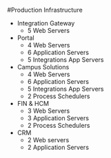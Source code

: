 <!SLIDE[tpl=none]>
#Production Infrastructure
* Integration Gateway
  * 5 Web Servers
* Portal
  * 4 Web Servers
  * 6 Application Servers
  * 5 Integrations App Servers
* Campus Solutions
  * 4 Web Servers
  * 6 Application Servers
  * 5 Integrations App Servers
  * 2 Process Schedulers
* FIN & HCM
  * 3 Web Servers
  * 3 Application Servers
  * 2 Process Schedulers
* CRM
  * 2 Web servers
  * 2 Application Servers
